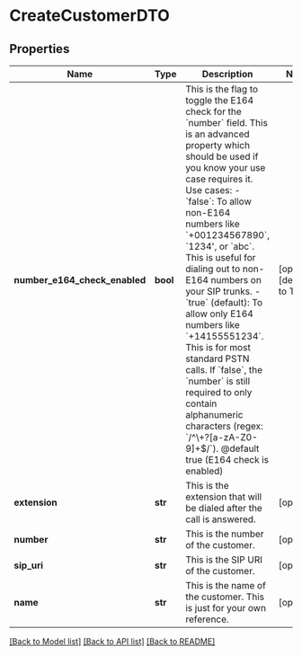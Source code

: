 # CreateCustomerDTO

## Properties
Name | Type | Description | Notes
------------ | ------------- | ------------- | -------------
**number_e164_check_enabled** | **bool** | This is the flag to toggle the E164 check for the &#x60;number&#x60; field. This is an advanced property which should be used if you know your use case requires it.  Use cases: - &#x60;false&#x60;: To allow non-E164 numbers like &#x60;+001234567890&#x60;, &#x60;1234&#x27;, or &#x60;abc&#x60;. This is useful for dialing out to non-E164 numbers on your SIP trunks. - &#x60;true&#x60; (default): To allow only E164 numbers like &#x60;+14155551234&#x60;. This is for most standard PSTN calls.  If &#x60;false&#x60;, the &#x60;number&#x60; is still required to only contain alphanumeric characters (regex: &#x60;/^\\+?[a-zA-Z0-9]+$/&#x60;).  @default true (E164 check is enabled) | [optional] [default to True]
**extension** | **str** | This is the extension that will be dialed after the call is answered. | [optional] 
**number** | **str** | This is the number of the customer. | [optional] 
**sip_uri** | **str** | This is the SIP URI of the customer. | [optional] 
**name** | **str** | This is the name of the customer. This is just for your own reference. | [optional] 

[[Back to Model list]](../README.md#documentation-for-models) [[Back to API list]](../README.md#documentation-for-api-endpoints) [[Back to README]](../README.md)

